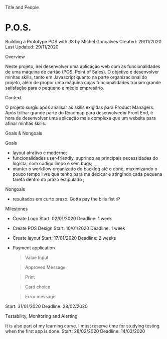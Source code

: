 Title and People

# P.O.S.
 Building a Prototype POS with JS
by Michel Gonçalves
Created: 29/11/2020
Last Updated: 29/11/2020


Overview

Neste projeto, irei desenvolver uma aplicação web com as funcionalidades de uma máquina de cartão (POS, Point of Sales).  O objetivo é desenvolver minhas skills, tanto em Javascript quanto na parte organizacional do projeto, além de propor uma máquina cujas funcionalidades trariam grande satisfação para o pequeno e médio empresário.

Context

O projeto surgiu após analisar as skills exigidas para Product Managers. Após trilhar grande parte do Roadmap para desenvolvedor Front End, é hora de desenvolver uma aplicação mais complexa que um website para afinar minhas skills.

Goals & Nongoals

Goals

* layout atrativo e moderno;
* funcionalidades user-friendly, suprindo as principais necessidades do logista, com código limpo e sem bugs;
* manter o workflow organizado do backlog até o done, maximizando o pouco tempo livre que tenho para me decicar e atingindo cada pequena tarefa dentro do prazo estipulado ;

Nongoals

* resultados em curto prazo. Gotta pay the bills fist :P


Milestones

* Create Logo
Start: 02/01/2020
Deadline: 1 week

* Create POS Design
Start: 10/01/2020
Deadline: 1 week

* Create layout
Start: 17/01/2020
Deadline: 2 weeks


* Payment application
    > Value Input

    > Approved Message

    > Print

    > Card choice

    > Error message

Start: 31/01/2020
Deadline: 28/02/2020



Testability, Monitoring and Alerting

It is also part of my learning curve. I must reserve time for studying testing when the first app is done.
Start: 28/02/2020
Deadline: 14/03/2020





